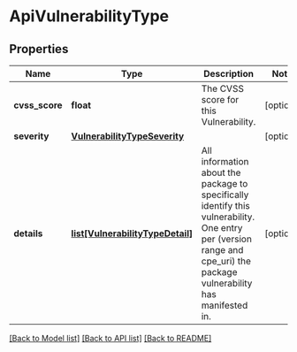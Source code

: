 # ApiVulnerabilityType

## Properties
Name | Type | Description | Notes
------------ | ------------- | ------------- | -------------
**cvss_score** | **float** | The CVSS score for this Vulnerability. | [optional] 
**severity** | [**VulnerabilityTypeSeverity**](VulnerabilityTypeSeverity.md) |  | [optional] 
**details** | [**list[VulnerabilityTypeDetail]**](VulnerabilityTypeDetail.md) | All information about the package to specifically identify this vulnerability. One entry per (version range and cpe_uri) the package vulnerability has manifested in. | [optional] 

[[Back to Model list]](../README.md#documentation-for-models) [[Back to API list]](../README.md#documentation-for-api-endpoints) [[Back to README]](../README.md)



